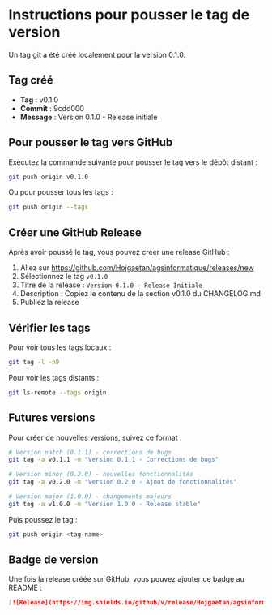 # Instructions pour pousser le tag de version

Un tag git a été créé localement pour la version 0.1.0.

## Tag créé
- **Tag** : v0.1.0
- **Commit** : 9cdd000
- **Message** : Version 0.1.0 - Release initiale

## Pour pousser le tag vers GitHub

Exécutez la commande suivante pour pousser le tag vers le dépôt distant :

```bash
git push origin v0.1.0
```

Ou pour pousser tous les tags :

```bash
git push origin --tags
```

## Créer une GitHub Release

Après avoir poussé le tag, vous pouvez créer une release GitHub :

1. Allez sur https://github.com/Hojgaetan/agsinformatique/releases/new
2. Sélectionnez le tag `v0.1.0`
3. Titre de la release : `Version 0.1.0 - Release Initiale`
4. Description : Copiez le contenu de la section v0.1.0 du CHANGELOG.md
5. Publiez la release

## Vérifier les tags

Pour voir tous les tags locaux :
```bash
git tag -l -n9
```

Pour voir les tags distants :
```bash
git ls-remote --tags origin
```

## Futures versions

Pour créer de nouvelles versions, suivez ce format :

```bash
# Version patch (0.1.1) - corrections de bugs
git tag -a v0.1.1 -m "Version 0.1.1 - Corrections de bugs"

# Version minor (0.2.0) - nouvelles fonctionnalités
git tag -a v0.2.0 -m "Version 0.2.0 - Ajout de fonctionnalités"

# Version major (1.0.0) - changements majeurs
git tag -a v1.0.0 -m "Version 1.0.0 - Release stable"
```

Puis poussez le tag :
```bash
git push origin <tag-name>
```

## Badge de version

Une fois la release créée sur GitHub, vous pouvez ajouter ce badge au README :

```markdown
[![Release](https://img.shields.io/github/v/release/Hojgaetan/agsinformatique)](https://github.com/Hojgaetan/agsinformatique/releases)
```
